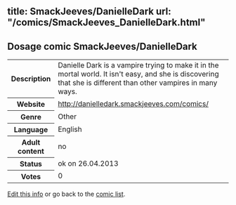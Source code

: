 title: SmackJeeves/DanielleDark
url: "/comics/SmackJeeves_DanielleDark.html"
---
Dosage comic SmackJeeves/DanielleDark
-----------------------------------------

<p id="msg"></p>
<script type="text/javascript">
if (window.location.search === '?edit_info_mail=sent_ok') {
  var elem = document.getElementById("msg");
  elem.innerHTML = 'Edited information sucessfully sent.';
  elem.className = 'ok';
}
</script>
<table class="comicinfo">
<tr>
<th>Description</th><td>Danielle Dark is a vampire trying to make it in the mortal world. It isn't easy, and she is discovering that she is different than other vampires in many ways.</td>
</tr>
<tr>
<th>Website</th><td><a href="http://danielledark.smackjeeves.com/comics/">http://danielledark.smackjeeves.com/comics/</a></td>
</tr>
<tr>
<th>Genre</th><td>Other</td>
</tr>
<tr>
<th>Language</th><td>English</td>
</tr>
<tr>
<th>Adult content</th><td>no</td>
</tr>
<tr>
<th>Status</th><td>ok on 26.04.2013</td>
</tr>
<tr>
<th>Votes</th><td>0</td>
</tr>
</table>

[Edit this info](SmackJeeves_DanielleDark_edit.html) or go back to the [comic list](../comic-index.html).
